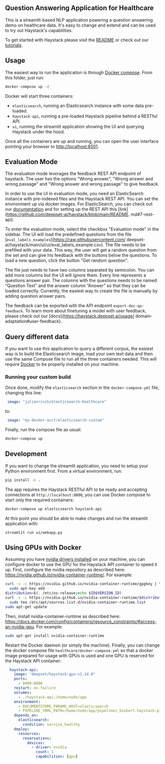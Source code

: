 ## Question Answering Application for Healthcare

This is a streamlit-based NLP application powering a question answering demo on healthcare data. It's easy to change and extend and can be used to try out Haystack's capabilities.

To get started with Haystack please visit the [README](https://github.com/deepset-ai/haystack/tree/main#key-components) or check out our [tutorials](https://haystack.deepset.ai/tutorials/first-qa-system).

## Usage

The easiest way to run the application is through [Docker compose](https://docs.docker.com/compose/).
From this folder, just run:

```sh
docker compose up -d
```

Docker will start three containers:
- `elasticsearch`, running an Elasticsearch instance with some data pre-loaded.
- `haystack-api`, running a pre-loaded Haystack pipeline behind a RESTful API.
- `ui`, running the streamlit application showing the UI and querying Haystack under the hood.

Once all the containers are up and running, you can open the user interface pointing your
browser to [http://localhost:8501](http://localhost:8501).

## Evaluation Mode

The evaluation mode leverages the feedback REST API endpoint of haystack. The user has the options
"Wrong answer", "Wrong answer and wrong passage" and "Wrong answer and wrong passage" to give
feedback.

In order to use the UI in evaluation mode, you need an ElasticSearch instance with pre-indexed files
and the Haystack REST API. You can set the environment up via docker images. For ElasticSearch, you
can check out our [documentation](https://haystack.deepset.ai/usage/document-store#initialisation)
and for setting up the REST API this [link](https://github.com/deepset-ai/haystack/blob/main/README.
md#7-rest-api).

To enter the evaluation mode, select the checkbox "Evaluation mode" in the sidebar. The UI will load
the predefined questions from the file [`eval_labels_examples`](https://raw.githubusercontent.com/
deepset-ai/haystack/main/ui/ui/eval_labels_example.csv). The file needs to be prefilled with your
data. This way, the user will get a random question from the set and can give his feedback with the
buttons below the questions. To load a new question, click the button "Get random question".

The file just needs to have two columns separated by semicolon. You can add more columns but the UI
will ignore them. Every line represents a questions answer pair. The columns with the questions needs
to be named “Question Text” and the answer column “Answer” so that they can be loaded correctly.
Currently, the easiest way to create the file is manually by adding question answer pairs.

The feedback can be exported with the API endpoint `export-doc-qa-feedback`. To learn more about
finetuning a model with user feedback, please check out our [docs](https://haystack.deepset.ai/usage/
domain-adaptation#user-feedback).

## Query different data

If you want to use this application to query a different corpus, the easiest way is to build the
Elasticsearch image, load your own text data and then use the same Compose file to run all the
three containers needed. This will require [Docker](https://docs.docker.com/get-docker/) to be
properly installed on your machine.

### Running your custom build

Once done, modify the `elasticsearch` section in the `docker-compose.yml` file, changing this line:
```yaml
 image: "julianrisch/elasticsearch-healthcare"
```

to:

```yaml
 image: "my-docker-acct/elasticsearch-custom"
```

Finally, run the compose file as usual:
```sh
docker-compose up
```

## Development

If you want to change the streamlit application, you need to setup your Python environment first.
From a virtual environment, run:
```sh
pip install -e .
```

The app requires the Haystack RESTful API to be ready and accepting connections at `http://localhost:8000`, you can use Docker compose to start only the required containers:

```sh
docker-compose up elasticsearch haystack-api
```

At this point you should be able to make changes and run the streamlit application with:

```
streamlit run ui/webapp.py
```

## Using GPUs with Docker

Assuming you have [nvidia drivers installed](https://developer.nvidia.com/cuda-downloads) on your machine, you can configure docker to use the GPU for the Haystack API container to speed it up.
First, configure the nvidia repository as described here: https://nvidia.github.io/nvidia-container-runtime/. For example:
```sh
curl -s -L https://nvidia.github.io/nvidia-container-runtime/gpgkey | \
  sudo apt-key add -
distribution=$(. /etc/os-release;echo $ID$VERSION_ID)
curl -s -L https://nvidia.github.io/nvidia-container-runtime/$distribution/nvidia-container-runtime.list | \
  sudo tee /etc/apt/sources.list.d/nvidia-container-runtime.list
sudo apt-get update
```
Then, install nvidia-container-runtime as described here: https://docs.docker.com/config/containers/resource_constraints/#access-an-nvidia-gpu.
For example:
```sh
sudo apt-get install nvidia-container-runtime
```
Restart the Docker daemon (or simply the machine).
Finally, you can change the docker compose file `healthcare/docker-compose.yml` so that a docker image prepared for usage with GPUs is used and one GPU is reserved for the Haystack API container:
```yaml
  haystack-api:
    image: "deepset/haystack:gpu-v1.14.0"
    ports:
      - 8000:8000
    restart: on-failure
    volumes:
      - ./haystack-api:/home/node/app
    environment:
      - DOCUMENTSTORE_PARAMS_HOST=elasticsearch
      - PIPELINE_YAML_PATH=/home/node/app/pipelines_biobert.haystack-pipeline.yml
    depends_on:
      elasticsearch:
        condition: service_healthy
    deploy:
      resources:
        reservations:
          devices:
            - driver: nvidia
              count: 1
              capabilities: [gpu]
```

